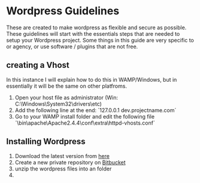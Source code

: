 # Wordpress Guidelines
These are created to make wordpress as flexible and secure as possible.
These guidelines will start with the essentials steps that are needed to setup your Wordpress project.
Some things in this guide are very specific to or agency, or use software / plugins that are not free.

## creating a Vhost

In this instance I will explain how to do this in WAMP/Windows, but in essentially it will be the same on other platfroms.

1. Open your host file as administrator (Win: C:\Windows\System32\drivers\etc)
2. Add the following line at the end: ´127.0.0.1 dev.projectname.com´
3. Go to your WAMP install folder and edit the following file ´\bin\apache\Apache2.4.4\conf\extra\httpd-vhosts.conf´

## Installing Wordpress

 1. Download the latest version from [here](http://wordpress.org/download/)
 2. Create a new  private repository on [Bitbucket](https://bitbucket.org/repo/create)
 3. unzip the wordpress files into an folder
 4.